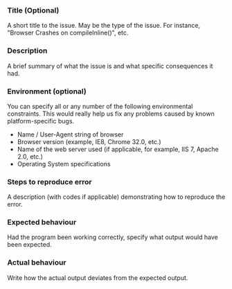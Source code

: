 ### Title (Optional)

A short title to the issue. May be the type of the issue. For instance, "Browser Crashes on compileInline()", etc.

### Description

A brief summary of what the issue is and what specific consequences it had.

### Environment (optional)

You can specify all or any number of the following environmental constraints. This would really help us fix any problems
caused by known platform-specific bugs.

* Name / User-Agent string of browser
* Browser version (example, IE8, Chrome 32.0, etc.)
* Name of the web server used (if applicable, for example, IIS 7, Apache 2.0, etc.)
* Operating System specifications

### Steps to reproduce error

A description (with codes if applicable) demonstrating how to reproduce the error.

### Expected behaviour

Had the program been working correctly, specify what output would have been expected.

### Actual behaviour

Write how the actual output deviates from the expected output.
